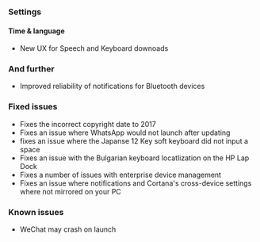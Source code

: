 ### Settings

#### Time & language
- New UX for Speech and Keyboard downoads

### And further
- Improved reliability of notifications for Bluetooth devices

### Fixed issues
- Fixes the incorrect copyright date to 2017
- Fixes an issue where WhatsApp would not launch after updating
- fixes an issue where the Japanse 12 Key soft keyboard did not input a space
- Fixes an issue with the Bulgarian keyboard locatlization on the HP Lap Dock
- Fixes a number of issues with enterprise device management
- Fixes an issue where notifications and Cortana's cross-device settings where not mirrored on your PC

### Known issues
- WeChat may crash on launch